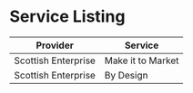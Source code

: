 # Service Listing

Provider | Service
------------ | -------------
Scottish Enterprise | Make it to Market
Scottish Enterprise | By Design
